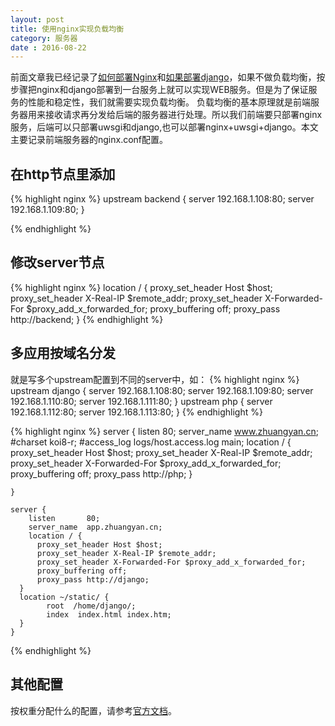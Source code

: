 ```yaml
---
layout: post
title: 使用nginx实现负载均衡
category: 服务器
date : 2016-08-22
---
```


  前面文章我已经记录了<a href="http://www.zhuangyan.cn/2-centos6-nginx1.8/" target="_blank">如何部署Nginx</a>和<a href="http://www.zhuangyan.cn/3-centos6-nginx-uwsgi-django1.6/" target="_blank">如果部署django</a>，如果不做负载均衡，按步骤把nginx和django部署到一台服务上就可以实现WEB服务。但是为了保证服务的性能和稳定性，我们就需要实现负载均衡。
  负载均衡的基本原理就是前端服务器用来接收请求再分发给后端的服务器进行处理。所以我们前端要只部署nginx服务，后端可以只部署uwsgi和django,也可以部署nginx+uwsgi+django。本文主要记录前端服务器的nginx.conf配置。

## 在http节点里添加

{% highlight nginx %}
    upstream backend  {
            server  192.168.1.108:80;
            server  192.168.1.109:80;
        }

{% endhighlight %}

## 修改server节点

{% highlight nginx %}
    location / {
        proxy_set_header Host $host;
        proxy_set_header X-Real-IP $remote_addr;
        proxy_set_header X-Forwarded-For $proxy_add_x_forwarded_for;
        proxy_buffering off;
        proxy_pass http://backend;
    } 
{% endhighlight %}

## 多应用按域名分发
   就是写多个upstream配置到不同的server中，如：
   {% highlight nginx %}
    upstream django  {
            server  192.168.1.108:80;
            server  192.168.1.109:80;
            server  192.168.1.110:80;
            server  192.168.1.111:80;
    }
    upstream php  {
            server  192.168.1.112:80;
            server  192.168.1.113:80;
    }
{% endhighlight %}

{% highlight nginx %}
    server {
        listen       80;
        server_name  www.zhuangyan.cn;
        #charset koi8-r;
        #access_log  logs/host.access.log  main;
        location / {
            proxy_set_header Host $host;
          proxy_set_header X-Real-IP $remote_addr;
          proxy_set_header X-Forwarded-For $proxy_add_x_forwarded_for;
          proxy_buffering off;
          proxy_pass http://php;
        }
       
    }

    server {
        listen       80;
        server_name  app.zhuangyan.cn;
        location / {
          proxy_set_header Host $host;
          proxy_set_header X-Real-IP $remote_addr;
          proxy_set_header X-Forwarded-For $proxy_add_x_forwarded_for;
          proxy_buffering off;
          proxy_pass http://django;
      }
      location ~/static/ {
            root  /home/django/;
            index  index.html index.htm;
      }      
    }
{% endhighlight %}

## 其他配置
   
   按权重分配什么的配置，请参考<a href="http://nginx.org/en/docs/http/load_balancing.html" target="_blank">官方文档</a>。    

